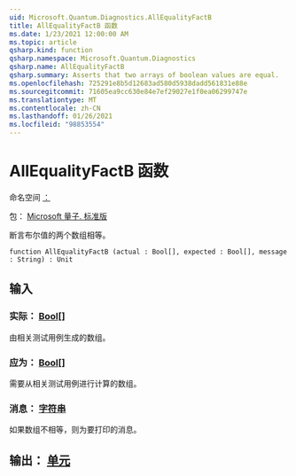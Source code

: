 ```yaml
---
uid: Microsoft.Quantum.Diagnostics.AllEqualityFactB
title: AllEqualityFactB 函数
ms.date: 1/23/2021 12:00:00 AM
ms.topic: article
qsharp.kind: function
qsharp.namespace: Microsoft.Quantum.Diagnostics
qsharp.name: AllEqualityFactB
qsharp.summary: Asserts that two arrays of boolean values are equal.
ms.openlocfilehash: 725291e8b5d12683ad580d5938dadd561831e88e
ms.sourcegitcommit: 71605ea9cc630e84e7ef29027e1f0ea06299747e
ms.translationtype: MT
ms.contentlocale: zh-CN
ms.lasthandoff: 01/26/2021
ms.locfileid: "98853554"
---
```

# <a name="allequalityfactb-function"></a>AllEqualityFactB 函数

命名空间 [：](xref:Microsoft.Quantum.Diagnostics)

包： [Microsoft 量子. 标准版](https://nuget.org/packages/Microsoft.Quantum.Standard)


断言布尔值的两个数组相等。

```qsharp
function AllEqualityFactB (actual : Bool[], expected : Bool[], message : String) : Unit
```


## <a name="input"></a>输入

### <a name="actual--bool"></a>实际： [Bool](xref:microsoft.quantum.lang-ref.bool)[]

由相关测试用例生成的数组。


### <a name="expected--bool"></a>应为： [Bool](xref:microsoft.quantum.lang-ref.bool)[]

需要从相关测试用例进行计算的数组。


### <a name="message--string"></a>消息： [字符串](xref:microsoft.quantum.lang-ref.string)

如果数组不相等，则为要打印的消息。



## <a name="output--unit"></a>输出： [单元](xref:microsoft.quantum.lang-ref.unit)


